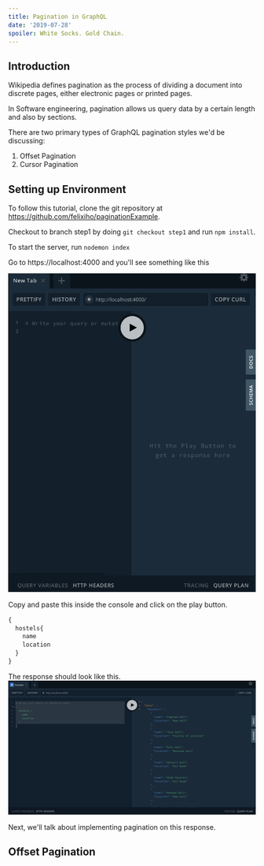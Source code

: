 ```yaml
---
title: Pagination in GraphQL
date: '2019-07-28' 
spoiler: White Socks. Gold Chain.
---
```


## Introduction
Wikipedia defines pagination as the process of dividing a document into discrete pages, either electronic pages or printed pages.

In Software engineering, pagination allows us query data by a certain length and also by sections. 

There are two primary types of GraphQL pagination styles we'd be discussing:
1. Offset Pagination
2. Cursor Pagination

## Setting up Environment
To follow this tutorial, clone the git repository at https://github.com/felixiho/paginationExample.

Checkout to branch step1 by doing `git checkout step1` and run `npm install`.

To start the server, run `nodemon index`

Go to https://localhost:4000 and you'll see something like this

![GraphQL output](./graphql-server-default.png)

Copy and paste this inside the console and click on the play button.

```javascript
{
  hostels{
    name
    location
  }
}
```

The response should look like this.
![GraphQL response](./graphql-server-response.png)


Next, we'll talk about implementing pagination on this response.

## Offset Pagination




